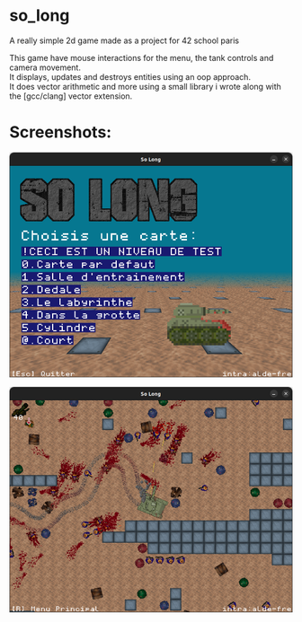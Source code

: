 # so_long
A really simple 2d game made as a project for 42 school paris

This game have mouse interactions for the menu, the tank controls and camera movement.\
It displays, updates and destroys entities using an oop approach.\
It does vector arithmetic and more using a small library i wrote along with the [gcc/clang] vector extension.

# Screenshots:
![MENU](https://github.com/ForAbby-X/so_long/blob/main/github_image/menu.png?raw=true)

![GAMEPLAY](https://github.com/ForAbby-X/so_long/blob/main/github_image/gameplay.png?raw=true)

